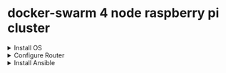 # docker-swarm 4 node raspberry pi cluster

<details>
  <summary>Install OS</summary>

### Install headless raspberry pi os
I used Raspberry PI OS Lite, and balenaEtchter to burn my microsd cards
https://www.raspberrypi.com/software/operating-systems/
- decent write up
https://florianmuller.com/build-a-raspberry-pi-4-docker-swarm-cluster-with-four-nodes-and-deploy-traefik-with-portainer

</details>

<details>
  <summary>Configure Router</summary>

I have a linksys wrt3200acm router with dd-wrt.  Under services, give the raspberry pi's a static IP lease. [Your IP addresses will differ]
![Static Lease](./doc/images/dd-wrt-static-lease.png)
If you want your local network to point to the master node of the swarm.  [Your IP addresses will differ]
![Static Lease](./doc/images/dnsmasq.png)
</details>

<details>
  <summary>Install Ansible</summary>

### Install ansible on the master node.  Need to be root [sudo su]
#### Install
apt update\
apt install software-properties-common\
apt-add-repository --yes --update ppa:ansible/ansible\
apt install ansible

#### Generate and copy ssh keys from master/control node [rp1.local] in my case
mkdir -p ~/.ssh && chmod 700 ~/.ssh\
ssh-keygen -t rsa\
ssh-copy-id -i ~/.ssh/id_rsa.pub your_user@rp2.local\
ssh-copy-id -i ~/.ssh/id_rsa.pub your_user@rp3.local\
ssh-copy-id -i ~/.ssh/id_rsa.pub your_user@rp4.local

##### Build host file
nano /etc/ansible/host\
Example content:
```
[control]
rp1.local ansible_connection=local

[workers]
your_user@rp2.local
your_user@rp3.local
your_user@rp4.local

[cube:children]
control
workers
```

##### Test ansbible
ansible cube -m ping
</details>